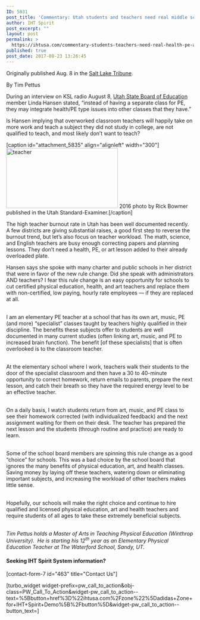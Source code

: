 ```yaml
---
ID: 5831
post_title: 'Commentary: Utah students and teachers need real middle school health, PE and art'
author: IHT Spirit
post_excerpt: ""
layout: post
permalink: >
  https://ihtusa.com/commentary-students-teachers-need-real-health-pe-art/
published: true
post_date: 2017-08-23 13:26:45
---
```

Originally published Aug. 8 in the <a href="http://www.sltrib.com/opinion/commentary/2017/08/20/commentary-utah-students-and-teachers-need-real-middle-school-health-pe-and-art/" target="_blank" rel="noopener">Salt Lake Tribune</a>.
<div class="author-name georgia">By Tim Pettus</div>
<div>
<div class="row paragraph-row">
<p class="col-md-8 col-md-offset-2 col-sm-12 col-xs-12 col-print-12" style="text-align: left;">During an interview on KSL radio August 8, <a href="https://www.schools.utah.gov/" target="_blank" rel="noopener">Utah State Board of Education</a> member Linda Hansen stated, “instead of having a separate class for PE, they may integrate health/PE type issues into other classes that they have.”</p>

</div>
<div class="row paragraph-row">
<p class="col-md-8 col-md-offset-2 col-sm-12 col-xs-12 col-print-12" style="text-align: left;">Is Hansen implying that overworked classroom teachers will happily take on more work and teach a subject they did not study in college, are not qualified to teach, and most likely don’t want to teach?</p>

</div>
<div class="row paragraph-row">
<p class="col-md-8 col-md-offset-2 col-sm-12 col-xs-12 col-print-12"></p>
<p class="element element-paragraph text-align-override-left"><!--more--></p>


[caption id="attachment_5835" align="alignleft" width="300"]<a href="https://ihtusa.com/wp-content/uploads/2017/08/Utah-boe-Hansen-feature.jpg"><img class="wp-image-5835 size-medium" src="https://ihtusa.com/wp-content/uploads/2017/08/Utah-boe-Hansen-feature-300x161.jpg" alt="teacher" width="300" height="161" /></a> 2016 photo by Rick Bowmer published in the Utah Standard-Examiner.[/caption]

The high teacher burnout rate in Utah has been well documented recently. A few districts are giving substantial raises, a good first step to reverse the burnout trend, but let’s also focus on teacher workload. The math, science, and English teachers are busy enough correcting papers and planning lessons. They don’t need a health, PE, or art lesson added to their already overloaded plate.&nbsp;

</div>
<p id="sltrib-ad-181525" class="sltrib-ad " style="text-align: left;" data-google-query-id="CJfSu_a66NUCFQ65Twod4p0NIg"></p>

<div id="google_ads_iframe_/89799359/new_sltrib.com/Opinion_Section_1__container__">Hansen says she spoke with many charter and public schools in her district that were in favor of the new rule change. Did she speak with administrators AND teachers? I fear this rule change is an easy opportunity for schools to cut certified physical education, health, and art teachers and replace them with non-certified, low paying, hourly rate employees — if they are replaced at all.</div>
&nbsp;
<p class="row paragraph-row" style="text-align: left;"></p>

<div class="col-md-8 col-md-offset-2 col-sm-12 col-xs-12 col-print-12">I am an elementary PE teacher at a school that has its own art, music, PE (and more) “specialist” classes taught by teachers highly qualified in their discipline. The benefits these subjects offer to students are well documented in many current studies (often linking art, music, and PE to increased brain function). The benefit [of these specialists] that is often overlooked is to the classroom teacher.</div>
&nbsp;
<p class="row paragraph-row" style="text-align: left;"></p>

<div class="col-md-8 col-md-offset-2 col-sm-12 col-xs-12 col-print-12">At the elementary school where I work, teachers walk their students to the door of the specialist classroom and then have a 30 to 40-minute opportunity to correct homework, return emails to parents, prepare the next lesson, and catch their breath so they have the required energy level to be an effective teacher.</div>
&nbsp;
<p class="row paragraph-row" style="text-align: left;"></p>

<div class="col-md-8 col-md-offset-2 col-sm-12 col-xs-12 col-print-12">On a daily basis, I watch students return from art, music, and PE class to see their homework corrected (with individualized feedback) and the next assignment waiting for them on their desk. The teacher has prepared the next lesson and the students (through routine and practice) are ready to learn.</div>
&nbsp;
<p class="row paragraph-row" style="text-align: left;"></p>

<div class="col-md-8 col-md-offset-2 col-sm-12 col-xs-12 col-print-12">Some of the school board members are spinning this rule change as a good “choice” for schools. This was a bad choice by the school board that ignores the many benefits of physical education, art, and health classes. Saving money by laying off these teachers, watering down or eliminating important subjects, and increasing the workload of other teachers makes little sense.</div>
&nbsp;
<p id="sltrib-ad-4173014" class="sltrib-ad " style="text-align: left;" data-google-query-id="CPKfxoO76NUCFVIxaQodB5UJfw"></p>

<div id="google_ads_iframe_/89799359/new_sltrib.com/Opinion_Section_2__container__">Hopefully, our schools will make the right choice and continue to hire qualified and licensed physical education, art and health teachers and require students of all ages to take these extremely beneficial subjects.</div>
&nbsp;
<div class="row paragraph-row">
<p class="col-md-8 col-md-offset-2 col-sm-12 col-xs-12 col-print-12"><em>Tim Pettus holds a Master of Arts in Teaching Physical Education (Winthrop University).  He is starting his 12<sup>th</sup> year as an Elementary Physical Education Teacher at The Waterford School, Sandy, UT.</em></p>

</div>
</div>
<h4>Seeking IHT Spirit System information?</h4>
[contact-form-7 id="463" title="Contact Us"]

[turbo_widget widget-prefix=pw_call_to_action&obj-class=PW_Call_To_Action&widget-pw_call_to_action--text=%5Bbutton+href%3D%22ihtusa.com%2Fzone%22%5Dadidas+Zone+for+IHT+Spirit+Demo%5B%2Fbutton%5D&widget-pw_call_to_action--button_text=]